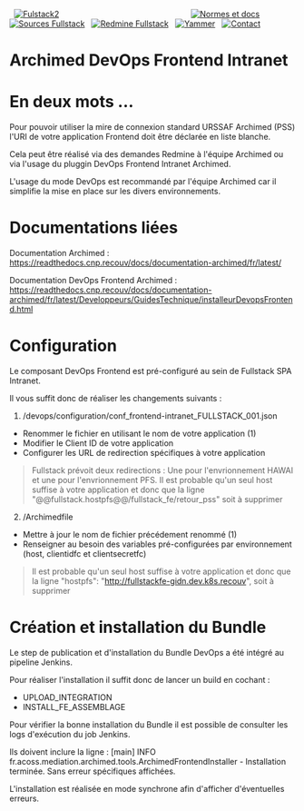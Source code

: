   [![Fulstack2](http://gitlab.altair.recouv/sded/bureau-technique/architecture-expertise-applicative/zone-ressources/images-bt/raw/master/Fullstacklarge.png)](https://recouv.sharepoint.com/sites/bureautechniquedsi-sded/SitePages/Socle-FullStack.aspx) 
                                                         
[![Normes et docs](http://gitlab.altair.recouv/sded/bureau-technique/architecture-expertise-applicative/zone-ressources/images-bt/raw/master/sharepoint-35.png)](https://recouv.sharepoint.com/:f:/r/sites/bureautechniquedsi-sded/Documents%20partages/Architecture%20et%20Expertise%20Applicative/Norme%20Frontend%20Angular%20-%20Bootstrap)  
 [![Sources Fullstack](http://gitlab.altair.recouv/sded/bureau-technique/architecture-expertise-applicative/zone-ressources/images-bt/raw/master/gitlab-35.png)](http://gitlab.altair.recouv/sded/bureau-technique/architecture-expertise-applicative/fullstack/fullstack-spa-intranet)
  [![Redmine Fullstack](http://gitlab.altair.recouv/sded/bureau-technique/architecture-expertise-applicative/zone-ressources/images-bt/raw/master/redmine-35.png)](http://redmine.altair.recouv/projects/devintrafront/issues)
  [![Yammer](http://gitlab.altair.recouv/sded/bureau-technique/architecture-expertise-applicative/zone-ressources/images-bt/raw/master/yammer-35.png)](https://www.yammer.com/recouv.fr/#/threads/inGroup?type=in_group&feedId=16003777&view=all)
  [![Contact](http://gitlab.altair.recouv/sded/bureau-technique/architecture-expertise-applicative/zone-ressources/images-bt/raw/master/email-35.png)](mailto:ac750-dsi-sded-bt-aea@acoss.fr)

Archimed DevOps Frontend Intranet
=========================================

# En deux mots …

Pour pouvoir utiliser la mire de connexion standard URSSAF Archimed (PSS) l'URI de votre application Frontend doit être déclarée en liste blanche.

Cela peut être réalisé via des demandes Redmine à l'équipe Archimed ou via l'usage du pluggin DevOps Frontend Intranet Archimed.

L'usage du mode DevOps est recommandé par l'équipe Archimed car il simplifie la mise en place sur les divers environnements.


# Documentations liées

Documentation Archimed : https://readthedocs.cnp.recouv/docs/documentation-archimed/fr/latest/

Documentation DevOps Frontend Archimed : https://readthedocs.cnp.recouv/docs/documentation-archimed/fr/latest/Developpeurs/GuidesTechnique/installeurDevopsFrontend.html

# Configuration

Le composant DevOps Frontend est pré-configuré au sein de Fullstack SPA Intranet.

Il vous suffit donc de réaliser les changements suivants : 
1. /devops/configuration/conf_frontend-intranet_FULLSTACK_001.json
* Renommer le fichier en utilisant le nom de votre application (1)
* Modifier le Client ID de votre application
* Configurer les URL de redirection spécifiques à votre application
> Fullstack prévoit deux redirections : Une pour l'envrionnement HAWAI et une pour l'envrionnement PFS.
> Il est probable qu'un seul host suffise à votre application et donc que la ligne "@@fullstack.hostpfs@@/fullstack_fe/retour_pss" soit à supprimer

2. /Archimedfile
* Mettre à jour le nom de fichier précédement renommé (1)
* Renseigner au besoin des variables pré-configurées par environnement (host, clientidfc et clientsecretfc)
> Il est probable qu'un seul host suffise à votre application et donc que la ligne "hostpfs": "http://fullstackfe-gidn.dev.k8s.recouv", soit à supprimer

# Création et installation du Bundle

Le step de publication et d'installation du Bundle DevOps a été intégré au pipeline Jenkins.

Pour réaliser l'installation il suffit donc de lancer un build en cochant :
* UPLOAD_INTEGRATION
* INSTALL_FE_ASSEMBLAGE

Pour vérifier la bonne installation du Bundle il est possible de consulter les logs d'exécution du job Jenkins.

Ils doivent inclure la ligne : [main] INFO fr.acoss.mediation.archimed.tools.ArchimedFrontendInstaller - Installation terminée.
Sans erreur spécifiques affichées.

L'installation est réalisée en mode synchrone afin d'afficher d'éventuelles erreurs.